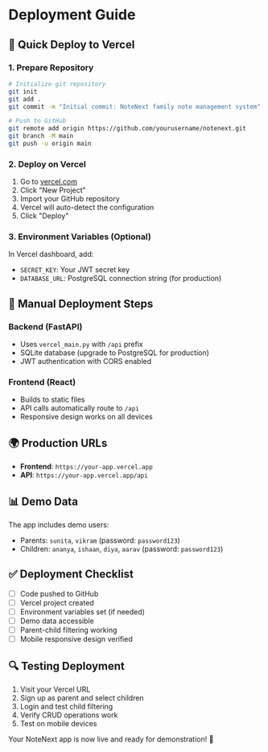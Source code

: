 # Deployment Guide

## 🚀 Quick Deploy to Vercel

### 1. Prepare Repository
```bash
# Initialize git repository
git init
git add .
git commit -m "Initial commit: NoteNext family note management system"

# Push to GitHub
git remote add origin https://github.com/yourusername/notenext.git
git branch -M main
git push -u origin main
```

### 2. Deploy on Vercel
1. Go to [vercel.com](https://vercel.com)
2. Click "New Project"
3. Import your GitHub repository
4. Vercel will auto-detect the configuration
5. Click "Deploy"

### 3. Environment Variables (Optional)
In Vercel dashboard, add:
- `SECRET_KEY`: Your JWT secret key
- `DATABASE_URL`: PostgreSQL connection string (for production)

## 🔧 Manual Deployment Steps

### Backend (FastAPI)
- Uses `vercel_main.py` with `/api` prefix
- SQLite database (upgrade to PostgreSQL for production)
- JWT authentication with CORS enabled

### Frontend (React)
- Builds to static files
- API calls automatically route to `/api`
- Responsive design works on all devices

## 🌍 Production URLs
- **Frontend**: `https://your-app.vercel.app`
- **API**: `https://your-app.vercel.app/api`

## 📊 Demo Data
The app includes demo users:
- Parents: `sunita`, `vikram` (password: `password123`)
- Children: `ananya`, `ishaan`, `diya`, `aarav` (password: `password123`)

## ✅ Deployment Checklist
- [ ] Code pushed to GitHub
- [ ] Vercel project created
- [ ] Environment variables set (if needed)
- [ ] Demo data accessible
- [ ] Parent-child filtering working
- [ ] Mobile responsive design verified

## 🔍 Testing Deployment
1. Visit your Vercel URL
2. Sign up as parent and select children
3. Login and test child filtering
4. Verify CRUD operations work
5. Test on mobile devices

Your NoteNext app is now live and ready for demonstration! 🎉